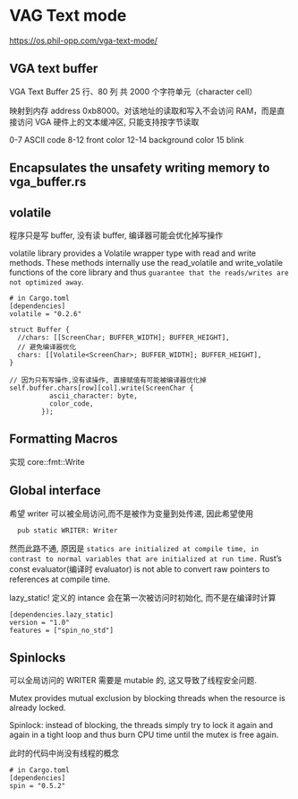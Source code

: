 # VAG Text mode

https://os.phil-opp.com/vga-text-mode/

## VGA text buffer

VGA Text Buffer 25 行、80 列 共 2000 个字符单元（character cell）

映射到内存 address 0xb8000。对该地址的读取和写入不会访问 RAM，而是直接访问 VGA 硬件上的文本缓冲区, 只能支持按字节读取

0-7 ASCII code
8-12 front color
12-14 background color
15 blink

## Encapsulates the unsafety writing memory to vga_buffer.rs

## volatile

程序只是写 buffer, 没有读 buffer, 编译器可能会优化掉写操作

volatile library provides a Volatile wrapper type with read and write methods.
These methods internally use the read_volatile and write_volatile functions
of the core library and thus `guarantee that the reads/writes are not optimized away`.

```
# in Cargo.toml
[dependencies]
volatile = "0.2.6"
```

```
struct Buffer {
  //chars: [[ScreenChar; BUFFER_WIDTH]; BUFFER_HEIGHT],
  // 避免编译器优化
  chars: [[Volatile<ScreenChar>; BUFFER_WIDTH]; BUFFER_HEIGHT],
}

// 因为只有写操作,没有读操作, 直接赋值有可能被编译器优化掉
self.buffer.chars[row][col].write(ScreenChar {
          ascii_character: byte,
          color_code,
        });
```

## Formatting Macros

实现 core::fmt::Write

## Global interface

希望 writer 可以被全局访问,而不是被作为变量到处传递, 因此希望使用

```
  pub static WRITER: Writer
```

然而此路不通, 原因是 `statics are initialized at compile time, in contrast to normal variables that are initialized at run time.` Rust’s const evaluator(编译时 evaluator) is not able to convert raw pointers to references at compile time.

lazy_static! 定义的 intance 会在第一次被访问时初始化, 而不是在编译时计算

```
[dependencies.lazy_static]
version = "1.0"
features = ["spin_no_std"]
```

## Spinlocks

可以全局访问的 WRITER 需要是 mutable 的, 这又导致了线程安全问题.

Mutex provides mutual exclusion by blocking threads when the resource is already locked.

Spinlock: instead of blocking, the threads simply try to lock it again and again in a tight loop and thus burn CPU time until the mutex is free again.

此时的代码中尚没有线程的概念

```
# in Cargo.toml
[dependencies]
spin = "0.5.2"
```
